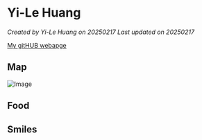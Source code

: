 # Yi-Le Huang 


*Created by Yi-Le Huang on 20250217 Last updated on 20250217*

[My gitHUB webapge](https://venteng.github.io) 


## Map
![Image](https://github.com/user-attachments/assets/5db90c21-806a-41e4-836a-7e74441c3397)

## Food


## Smiles 
